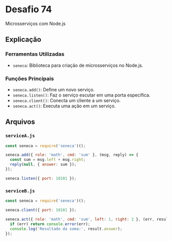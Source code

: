 # Desafio 74

Microsserviços com Node.js

## Explicação

### Ferramentas Utilizadas

- `seneca`: Biblioteca para criação de microsserviços no Node.js.

### Funções Principais

- `seneca.add()`: Define um novo serviço.
- `seneca.listen()`: Faz o serviço escutar em uma porta específica.
- `seneca.client()`: Conecta um cliente a um serviço.
- `seneca.act()`: Executa uma ação em um serviço.

## Arquivos

### `serviceA.js`

```js
const seneca = require('seneca')();

seneca.add({ role: 'math', cmd: 'sum' }, (msg, reply) => {
  const sum = msg.left + msg.right;
  reply(null, { answer: sum });
});

seneca.listen({ port: 10101 });
```

### `serviceB.js`

```js
const seneca = require('seneca')();

seneca.client({ port: 10101 });

seneca.act({ role: 'math', cmd: 'sum', left: 1, right: 2 }, (err, result) => {
  if (err) return console.error(err);
  console.log('Resultado da soma:', result.answer);
});
```
